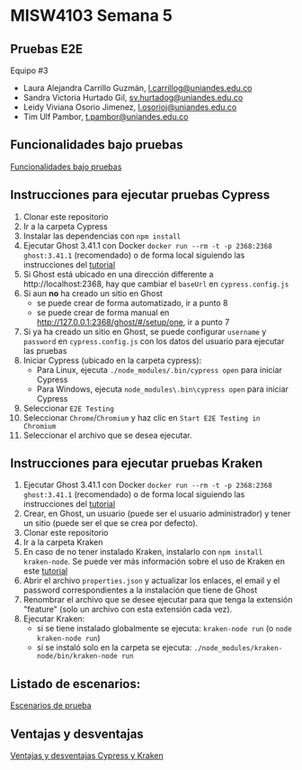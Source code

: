 # MISW4103 Semana 5

## Pruebas E2E
Equipo #3
- Laura Alejandra Carrillo Guzmán, l.carrillog@uniandes.edu.co​​
- Sandra Victoria Hurtado Gil, sv.hurtadog@uniandes.edu.co​​
- Leidy Viviana Osorio Jimenez, l.osorioj@uniandes.edu.co​​
- Tim Ulf Pambor, t.pambor@uniandes.edu.co​​

## Funcionalidades bajo pruebas

[Funcionalidades bajo pruebas](https://github.com/tpambor/MISW4103-E2E/wiki/Funcionalidades-bajo-pruebas)

## Instrucciones para ejecutar pruebas Cypress
1. Clonar este repositorio
2. Ir a la carpeta Cypress
3. Instalar las dependencias con `npm install`
4. Ejecutar Ghost 3.41.1 con Docker `docker run --rm -t -p 2368:2368 ghost:3.41.1` (recomendado) o de forma local siguiendo las instrucciones del [tutorial](https://thesoftwaredesignlab.github.io/AutTestingCodelabs/ghost-local-deployment/index.html)
5. Si Ghost está ubicado en una dirección differente a http://localhost:2368, hay que cambiar el `baseUrl` en `cypress.config.js`
6. Si aun **no** ha creado un sitio en Ghost
    * se puede crear de forma automatizado, ir a punto 8
    * se puede crear de forma manual en http://127.0.0.1:2368/ghost/#/setup/one, ir a punto 7
7. Si ya ha creado un sitio en Ghost, se puede configurar `username` y `password` en `cypress.config.js` con los datos del usuario para ejecutar las pruebas
8. Iniciar Cypress (ubicado en la carpeta cypress):
    * Para Linux, ejecuta `./node_modules/.bin/cypress open` para iniciar Cypress
    * Para Windows, ejecuta `node_modules\.bin\cypress open` para iniciar Cypress
9. Seleccionar `E2E Testing`
10. Seleccionar `Chrome`/`Chromium` y haz clic en `Start E2E Testing in Chromium`
11. Seleccionar el archivo que se desea ejecutar.

## Instrucciones para ejecutar pruebas Kraken
1. Ejecutar Ghost 3.41.1 con Docker `docker run --rm -t -p 2368:2368 ghost:3.41.1` (recomendado) o de forma local siguiendo las instrucciones del [tutorial](https://thesoftwaredesignlab.github.io/AutTestingCodelabs/ghost-local-deployment/index.html)
2. Crear, en Ghost, un usuario (puede ser el usuario administrador) y tener un sitio (puede ser el que se crea por defecto).
2. Clonar este repositorio
3. Ir a la carpeta Kraken
4. En caso de no tener instalado Kraken, instalarlo con `npm install kraken-node`. Se puede ver más información sobre el uso de Kraken en este [tutorial](https://thesoftwaredesignlab.github.io/AutTestingCodelabs/kraken-web-testing-tool/index.html)
5. Abrir el archivo `properties.json` y actualizar los enlaces, el email y el password correspondientes a la instalación que tiene de Ghost
6. Renombrar el archivo que se desee ejecutar para que tenga la extensión "feature" (solo un archivo con esta extensión cada vez).
6. Ejecutar Kraken:
    * si se tiene instalado globalmente se ejecuta: `kraken-node run`  (o `node kraken-node run`)
    * si se instaló solo en la carpeta se ejecuta: `./node_modules/kraken-node/bin/kraken-node run`
   
   
## Listado de escenarios: 
 
[Escenarios de prueba](https://github.com/tpambor/MISW4103-E2E/wiki/Escenarios-de-prueba)
 

## Ventajas y desventajas 

[Ventajas y desventajas Cypress y Kraken](https://github.com/tpambor/MISW4103-E2E/wiki/Comparación-entre-Cypress-y-Kraken)
